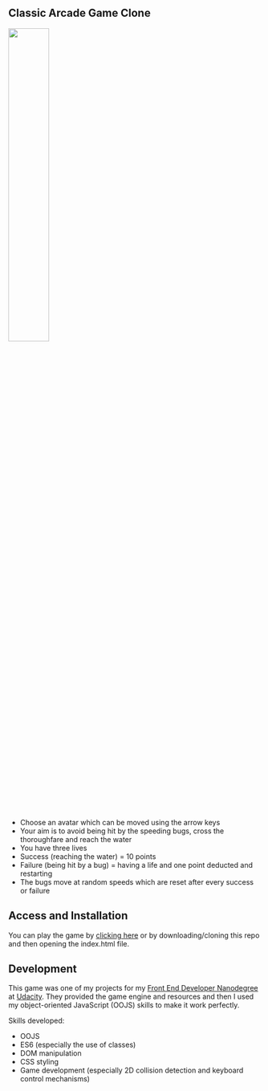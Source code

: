 ## Classic Arcade Game Clone 

<img src="https://github.com/wlabi/Classic-Arcade-Game-Clone-Udacity-FEND/blob/master/images/Classic%20arcade%20game.png" width="40%" height="40%">

- Choose an avatar which can be moved using the arrow keys
- Your aim is to avoid being hit by the speeding bugs, cross the thoroughfare and reach the water
- You have three lives
- Success (reaching the water) = 10 points
- Failure (being hit by a bug) = having a life and one point deducted and restarting
- The bugs move at random speeds which are reset after every success or failure

## Access and Installation

You can play the game by [clicking here][1] or by downloading/cloning this repo and then opening the index.html file.

## Development

This game was one of my projects for my [Front End Developer Nanodegree][2] at [Udacity][3]. They provided the game engine and resources and then I used my object-oriented JavaScript (OOJS) skills to make it work perfectly.

Skills developed:

- OOJS
- ES6 (especially the use of classes)
- DOM manipulation
- CSS styling
- Game development (especially 2D collision detection and keyboard control mechanisms)

[1]:https://eu.udacity.com/course/front-end-web-developer-nanodegree--nd001
[2]:https://eu.udacity.com/course/front-end-web-developer-nanodegree--nd001
[3]:https://eu.udacity.com/
